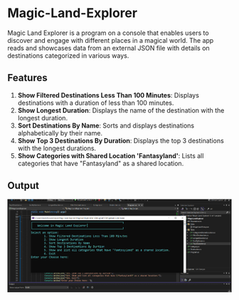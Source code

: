 # Magic-Land-Explorer


Magic Land Explorer is a program on a console that enables users to discover and engage with different places in a magical world. The app reads and showcases data from an external JSON file with details on destinations categorized in various ways.


## Features

1. **Show Filtered Destinations Less Than 100 Minutes**: Displays destinations with a duration of less than 100 minutes.
2. **Show Longest Duration**: Displays the name of the destination with the longest duration.
3. **Sort Destinations By Name**: Sorts and displays destinations alphabetically by their name.
4. **Show Top 3 Destinations By Duration**: Displays the top 3 destinations with the longest durations.
5. **Show Categories with Shared Location 'Fantasyland'**: Lists all categories that have "Fantasyland" as a shared location.

## Output

![Magic Land Explorer](./MagicLandExplorer/Image/Magic.PNG)